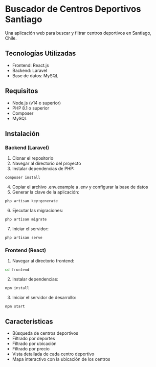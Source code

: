 # Buscador de Centros Deportivos Santiago

Una aplicación web para buscar y filtrar centros deportivos en Santiago, Chile.

## Tecnologías Utilizadas

- Frontend: React.js
- Backend: Laravel
- Base de datos: MySQL

## Requisitos

- Node.js (v14 o superior)
- PHP 8.1 o superior
- Composer
- MySQL

## Instalación

### Backend (Laravel)

1. Clonar el repositorio
2. Navegar al directorio del proyecto
3. Instalar dependencias de PHP:
```bash
composer install
```
4. Copiar el archivo .env.example a .env y configurar la base de datos
5. Generar la clave de la aplicación:
```bash
php artisan key:generate
```
6. Ejecutar las migraciones:
```bash
php artisan migrate
```
7. Iniciar el servidor:
```bash
php artisan serve
```

### Frontend (React)

1. Navegar al directorio frontend:
```bash
cd frontend
```
2. Instalar dependencias:
```bash
npm install
```
3. Iniciar el servidor de desarrollo:
```bash
npm start
```

## Características

- Búsqueda de centros deportivos
- Filtrado por deportes
- Filtrado por ubicación
- Filtrado por precio
- Vista detallada de cada centro deportivo
- Mapa interactivo con la ubicación de los centros 